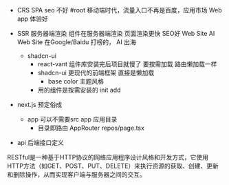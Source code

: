 - CRS SPA  seo 不好 #root
   移动端时代，流量入口不再是百度，应用市场
   Web app 体验好

- SSR 服务器端渲染
   组件在服务器端渲染 
   页面渲染更快 SEO好 
   Web Site
   AI Web Site 在Google/Baidu 打榜的，
   AI 出海 

   - shadcn-ui
     - react-vant 组件库安装完后项目就慢了
           要按需加载 路由懒加载一样
     - shadcn-ui 更现代的前端框架 
         直接是懒加载
         - base color 主题风格
     - 用的组件是按需安装的
       init
       add 

- next.js 预定俗成
   - app
      可以不需要src 
      app 应用目录
      - 目录即路由
         AppRouter
         repos/page.tsx

- api
      后端接口定义

RESTful是一种基于HTTP协议的网络应用程序设计风格和开发方式，它使用HTTP方法（如GET、POST、PUT、DELETE）来执行资源的获取、创建、更新和删除操作，从而实现客户端与服务器之间的交互。

